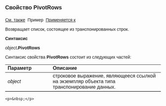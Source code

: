 <html>
<head>
<title>PivotRows</title>
</head>

<body>

<p><strong><font size="4" face="Arial">Свойство PivotRows<br>
<br>
</font></strong><font face="Arial"><a href="../PivotInfo.html">См. также</a>&nbsp;
Пример</a>&nbsp; <a href="../PivotInfo.html">
Применяется к</a></font></p>

<p><font face="Arial">Возвращает список, состоящее из транспонированных строк.</font></p>

<p class="label"><font face="Arial"><b>Синтаксис</b></font></p>

<p><font face="Arial"><em>object</em><strong>.PivotRows<br />
    </strong></font></p>

<p><font face="Arial">Синтаксис свойства <b>PivotRows</b>
состоит из следующих частей:</font></p>

<table border="1" cellPadding="5" cols="2" frame="below" rules="rows">
<TBODY>
  <tr vAlign="top">
    <td class="label" width="29%"><font face="Arial"><b>Параметр</b></font></td>
    <td class="label" width="71%"><font face="Arial"><strong>Описание</strong></font></td>
  </tr>
  <tr>
    <td width="29%"><font face="Arial"><em>object</em></font></td>
    <td width="71%"><font face="Arial">строковое выражение, являющееся 
	ссылкой на экземпляр объекта типа транспонирование данных.</font></td>
  </tr>
</TBODY>
</table>

    <p>&nbsp;</p>

</body>
</html>
